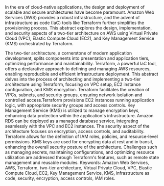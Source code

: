 In the era of cloud-native applications, the design and deployment of scalable and secure architectures have become paramount. Amazon Web Services (AWS) provides a robust infrastructure, and the advent of infrastructure as code (IaC) tools like Terraform further simplifies the provisioning process. This abstract explores the design, implementation, and security aspects of a two-tier architecture on AWS using Virtual Private Cloud (VPC), Elastic Compute Cloud (EC2), and Key Management Service (KMS) orchestrated by Terraform.

The two-tier architecture, a cornerstone of modern application development, splits components into presentation and application tiers, optimizing performance and maintainability. Terraform, a powerful IaC tool, offers a declarative approach to defining and managing AWS resources, enabling reproducible and efficient infrastructure deployment. This abstract delves into the process of architecting and implementing a two-tier architecture using Terraform, focusing on VPC setup, EC2 instance configuration, and KMS encryption.
Terraform facilitates the creation of VPCs, subnets, and security groups, ensuring network isolation and controlled access.Terraform provisions EC2 instances running application logic, with appropriate security groups and access controls. Key Management Service (KMS) is utilized to manage encryption keys, enhancing data protection within the application's infrastructure. Amazon RDS can be deployed as a managed database service, integrating seamlessly with the VPC and EC2 instances.
The security aspect of the architecture focuses on encryption, access controls, and auditability. Terraform allows for the definition of IAM roles, policies, and resource-level permissions. KMS keys are used for encrypting data at rest and in transit, enhancing the overall security posture of the architecture. Challenges such as managing secrets, maintaining configurations, and optimizing resource utilization are addressed through Terraform's features, such as remote state management and reusable modules.
Keywords: Amazon Web Services, AWS, Terraform, two-tier architecture, Virtual Private Cloud, VPC, Elastic Compute Cloud, EC2, Key Management Service, KMS, infrastructure as code, security, encryption, access controls, IAM roles.
